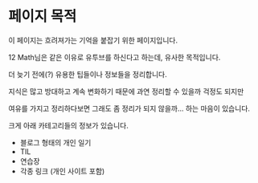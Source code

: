 # 페이지 목적

이 페이지는 흐려져가는 기억을 붙잡기 위한 페이지입니다.

12 Math님은 같은 이유로 유투브를 하신다고 하는데, 유사한 목적입니다.

더 늦기 전에(?) 유용한 팁들이나 정보들을 정리합니다.



지식은 많고 방대하고 계속 변화하기 때문에 과연 정리할 수 있을까 걱정도 되지만

여유를 가지고 정리하다보면 그래도 좀 정리가 되지 않을까... 하는 마음이 있습니다.


크게 아래 카테고리들의 정보가 있습니다.

- 블로그 형태의 개인 일기
- TIL
- 연습장
- 각종 링크 (개인 사이트 포함)

